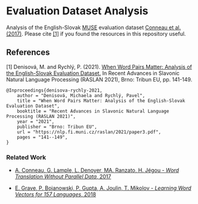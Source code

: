 # Evaluation Dataset Analysis
Analysis of the English-Slovak [MUSE](https://github.com/facebookresearch/MUSE) evaluation dataset [Conneau et al. (2017)](https://arxiv.org/pdf/1710.04087.pdf). Please cite [[1]](https://nlp.fi.muni.cz/raslan/2021/paper3.pdf) if you found the resources in this repository useful.

## References
[1] Denisová, M. and Rychlý, P. (2021). [When Word Pairs Matter: Analysis of the English-Slovak Evaluation Dataset.](https://nlp.fi.muni.cz/raslan/2021/paper3.pdf) In Recent Advances in Slavonic Natural Language Processing (RASLAN 2021), Brno: Tribun EU, pp. 141-149.
```
@Inproceedings{denisova-rychly-2021,
    author = "Denisová, Michaela and Rychlý, Pavel",
    title = "When Word Pairs Matter: Analysis of the English-Slovak Evaluation Dataset",
    booktitle = "Recent Advances in Slavonic Natural Language Processing (RASLAN 2021)",
    year = "2021",
    publisher = "Brno: Tribun EU",
    url = "https://nlp.fi.muni.cz/raslan/2021/paper3.pdf",
    pages = "141--149",
}
```

### Related Work
* [A. Conneau, G. Lample, L. Denoyer, MA. Ranzato, H. Jégou - *Word Translation Without Parallel Data*, 2017](https://arxiv.org/pdf/1710.04087.pdf)

* [E. Grave, P. Bojanowski, P. Gupta, A. Joulin, T. Mikolov - *Learning Word Vectors for 157 Languages*, 2018](https://arxiv.org/abs/1802.06893)
